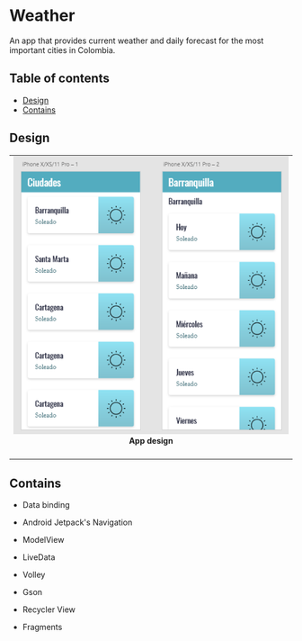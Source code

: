 # Weather  <!-- omit in toc -->

An app that provides current weather and daily forecast for the most important cities in Colombia.

## Table of contents  <!-- omit in toc -->

- [Design](#design)
- [Contains](#contains)

## Design

<table>
  <tr>
    <td align="center">
      <img src="img/Design.png" width="500px;" alt="Design"/> <br />
      <b> App design </b> <br />
      <sub> <b></b> </sub>
      <br />
    </td>
   </tr>
 </table>

## Contains

- Data binding
  
- Android Jetpack's Navigation

- ModelView
  
- LiveData

- Volley

- Gson

- Recycler View

- Fragments
  